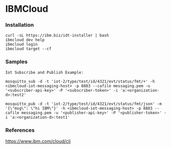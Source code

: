 # IBMCloud

### Installation
```
curl -sL https://ibm.biz/idt-installer | bash
ibmcloud dev help
ibmcloud login
ibmcloud target --cf
```

### Samples
```
Iot Subscribe and Publish Example:

mosquitto_sub -d -t 'iot-2/type/test/id/4321/evt/status/fmt/+' -h <ibmcloud-iot-messaging-host> -p 8883 --cafile messaging.pem -u '<subscriber-api-key>' -P '<subscriber-token>' -i 'a:<organization-d>:test2'

mosquitto_pub -d -t 'iot-2/type/test/id/4321/evt/status/fmt/json' -m '{\"msg\": \"hi IBM\"}' -h <ibmcloud-iot-messaging-host> -p 8883 --cafile messaging.pem -u '<publisher-api-key>' -P '<publisher-token>' -i 'a:<organization-d>:test1'
```

### References
https://www.ibm.com/cloud/cli
